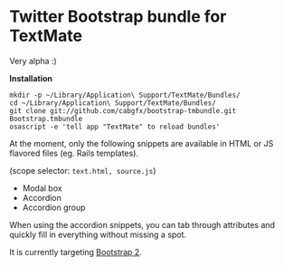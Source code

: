 # Twitter Bootstrap bundle for TextMate

Very alpha :)

**Installation**

```
mkdir -p ~/Library/Application\ Support/TextMate/Bundles/
cd ~/Library/Application\ Support/TextMate/Bundles/
git clone git://github.com/cabgfx/bootstrap-tmbundle.git Bootstrap.tmbundle
osascript -e 'tell app "TextMate" to reload bundles'
```

At the moment, only the following snippets are available in HTML or JS flavored files (eg. Rails templates).

(scope selector: `text.html, source.js`)

* Modal box
* Accordion 
* Accordion group

When using the accordion snippets, you can tab through attributes and quickly fill in everything without missing a spot.

It is currently targeting [Bootstrap 2](http://twitter.github.com/bootstrap).